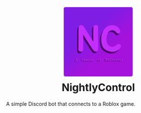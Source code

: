 <h1 align="center">
<img src="https://raw.githubusercontent.com/Dev0xz02/nightlycontrol/main/README_storage/NightlyControl%20Icon.png" width="200" height="200">
<br>NightlyControl<br>
</h1>

A simple Discord bot that connects to a Roblox game.
